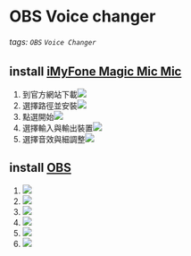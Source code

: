 # OBS Voice changer 
###### tags: `OBS` `Voice Changer`

## install [iMyFone Magic Mic Mic](https://filme.imyfone.com/voice-changer/)

1. 到官方網站下載![](https://i.imgur.com/LOcZyBG.jpg)
2. 選擇路徑並安裝![](https://i.imgur.com/AFktYG5.jpg)
3. 點選開始![](https://i.imgur.com/md5VvSd.jpg)
4. 選擇輸入與輸出裝置![](https://i.imgur.com/Fxum3CO.jpg)
5. 選擇音效與細調整![](https://i.imgur.com/U5Gr3Pw.jpg)  

## install [OBS](https://obsproject.com/)
1. ![](https://i.imgur.com/Nf5flKU.jpg)
2. ![](https://i.imgur.com/PfogYfc.jpg)
3. ![](https://i.imgur.com/bpBaqbw.jpg)
4. ![](https://i.imgur.com/UkvPQro.jpg)
5. ![](https://i.imgur.com/cBPtDyS.jpg)
6. ![](https://i.imgur.com/Nb9N0rv.jpg)
